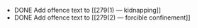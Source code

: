 - DONE Add offence text to [[279(1) — kidnapping]]
- DONE Add offence text to [[279(2) — forcible confinement]]